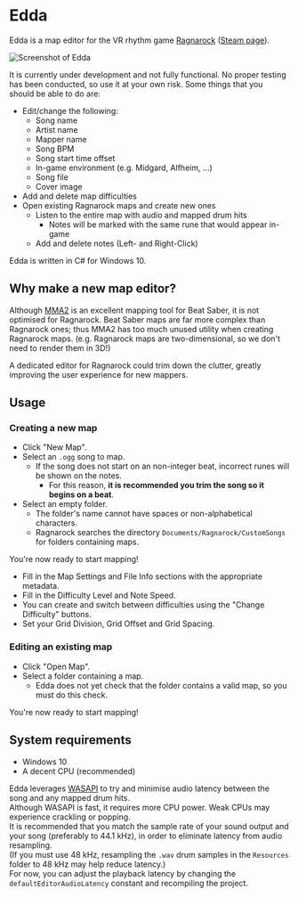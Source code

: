 # Edda

Edda is a map editor for the VR rhythm game [Ragnarock](https://www.ragnarock-vr.com/home) ([Steam page](https://store.steampowered.com/app/1345820/Ragnarock/)).

![Screenshot of Edda](https://i.imgur.com/muLrvqV.png)

It is currently under development and not fully functional. No proper testing has been conducted, so use it at your own risk.
Some things that you should be able to do are:
- Edit/change the following:
  - Song name
  - Artist name
  - Mapper name
  - Song BPM
  - Song start time offset
  - In-game environment (e.g. Midgard, Alfheim, ...)
  - Song file
  - Cover image
- Add and delete map difficulties
- Open existing Ragnarock maps and create new ones
  - Listen to the entire map with audio and mapped drum hits
     - Notes will be marked with the same rune that would appear in-game
  - Add and delete notes (Left- and Right-Click)

Edda is written in C# for Windows 10.

## Why make a new map editor?

Although [MMA2](https://github.com/Shadnix-was-taken/MediocreMapper) is an excellent mapping tool for Beat Saber, it is not optimised for Ragnarock.
Beat Saber maps are far more complex than Ragnarock ones; thus MMA2 has too much unused utility when creating Ragnarock maps. 
(e.g. Ragnarock maps are two-dimensional, so we don't need to render them in 3D!)

A dedicated editor for Ragnarock could trim down the clutter, greatly improving the user experience for new mappers.

## Usage
### Creating a new map
- Click "New Map".
- Select an `.ogg` song to map.
   - If the song does not start on an non-integer beat, incorrect runes will be shown on the notes.
     - For this reason, **it is recommended you trim the song so it begins on a beat**.
- Select an empty folder.
  - The folder's name cannot have spaces or non-alphabetical characters.
  - Ragnarock searches the directory `Documents/Ragnarock/CustomSongs` for folders containing maps.

You're now ready to start mapping!

- Fill in the Map Settings and File Info sections with the appropriate metadata.
- Fill in the Difficulty Level and Note Speed.
- You can create and switch between difficulties using the "Change Difficulty" buttons.
- Set your Grid Division, Grid Offset and Grid Spacing.

### Editing an existing map
- Click "Open Map".
- Select a folder containing a map.
  - Edda does not yet check that the folder contains a valid map, so you must do this check.

You're now ready to start mapping!

## System requirements
- Windows 10
- A decent CPU (recommended)

Edda leverages [WASAPI](https://docs.microsoft.com/en-us/windows/win32/coreaudio/wasapi) to try and minimise audio latency between the song and any mapped drum hits.  
Although WASAPI is fast, it requires more CPU power. Weak CPUs may experience crackling or popping.  
It is recommended that you match the sample rate of your sound output and your song (preferably to 44.1 kHz), in order to eliminate latency from audio resampling.  
(If you must use 48 kHz, resampling the `.wav` drum samples in the `Resources` folder to 48 kHz may help reduce latency.)  
For now, you can adjust the playback latency by changing the `defaultEditorAudioLatency` constant and recompiling the project.